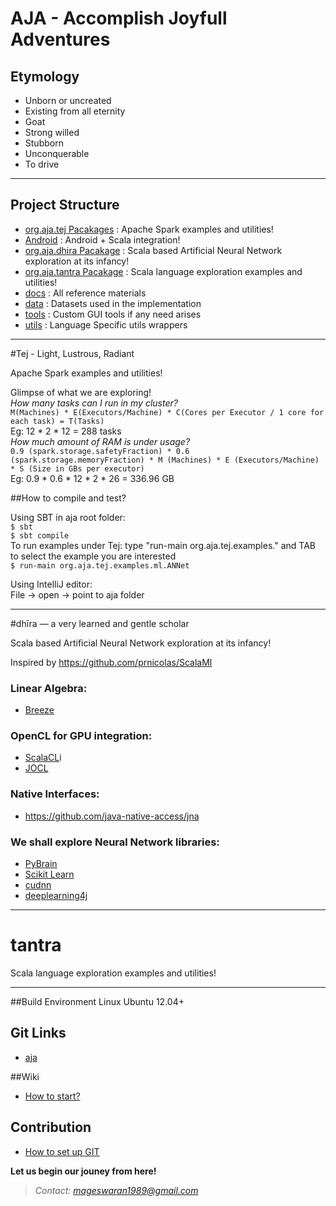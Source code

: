 # AJA - Accomplish Joyfull Adventures
## Etymology
- Unborn or uncreated
- Existing from all eternity
- Goat
- Strong willed 
- Stubborn
- Unconquerable
- To drive

---------------------------------------------------------------------------------

## Project Structure
- [org.aja.tej Pacakages](https://github.com/Mageswaran1989/aja/tree/master/src/examples/scala/org/aja/tej/examples)    : Apache Spark examples and utilities!
- [Android](https://github.com/Mageswaran1989/aja/tree/master/android) : Android + Scala integration!
- [org.aja.dhira Pacakage](https://github.com/Mageswaran1989/aja/tree/master/src/examples/scala/org/aja/dhira)  : Scala based Artificial Neural Network exploration at its infancy!
- [org.aja.tantra Pacakage](https://github.com/Mageswaran1989/aja/tree/master/src/examples/scala/org/aja/tantra/examples) : Scala language exploration examples and utilities!
- [docs](https://github.com/Mageswaran1989/aja/tree/master/docs) : All reference materials
- [data](https://github.com/Mageswaran1989/aja/tree/master/data) : Datasets used in the implementation
- [tools](https://github.com/Mageswaran1989/aja/tree/master/tools) : Custom GUI tools if any need arises
- [utils](https://github.com/Mageswaran1989/aja/tree/master/utils) : Language Specific utils wrappers

-----------------------------------------------------------------------------------

#Tej - Light, Lustrous, Radiant

Apache Spark examples and utilities!

Glimpse of what we are exploring!  
*How many tasks can I run in my cluster?*   
`M(Machines) * E(Executors/Machine) * C(Cores per Executor / 1 core for each task) = T(Tasks)`  
Eg: 12 * 2 * 12 = 288 tasks    
*How much amount of RAM is under usage?*   
`0.9 (spark.storage.safetyFraction) * 0.6 (spark.storage.memoryFraction) * M (Machines) * E (Executors/Machine) * S (Size in GBs per executor)`  
Eg: 0.9 * 0.6 * 12  * 2  * 26 = 336.96 GB

##How to compile and test?

Using SBT in aja root folder:  
`$ sbt`  
`$ sbt compile`  
To run examples under Tej: type "run-main org.aja.tej.examples." and TAB to select the example you are interested  
`$ run-main org.aja.tej.examples.ml.ANNet`  

Using IntelliJ editor:  
File -> open -> point to aja folder

-----------------------------------------------------------------------------------

#dhīra — a very learned and gentle scholar

Scala based Artificial Neural Network exploration at its infancy!

Inspired by https://github.com/prnicolas/ScalaMl

### Linear Algebra:  
- [Breeze](https://github.com/scalanlp/breeze)

### OpenCL for GPU integration:
- [ScalaCL](https://github.com/nativelibs4java/ScalaCL)i
- [JOCL](http://www.jocl.org/)

### Native Interfaces:
- https://github.com/java-native-access/jna

### We shall explore Neural Network libraries:
- [PyBrain](http://pybrain.org/)
- [Scikit Learn](http://scikit-learn.org/stable/modules/neural_networks.html)
- [cudnn](https://developer.nvidia.com/cudnn)
- [deeplearning4j](http://deeplearning4j.org/)

-------------------------------------------------------------------------------------

# tantra 

Scala language exploration examples and utilities!

-------------------------------------------------------------------------------------

##Build Environment
Linux Ubuntu 12.04+

## Git Links
- [aja](https://github.com/Mageswaran1989/aja)

##Wiki
- [How to start?](https://github.com/Mageswaran1989/aja/wiki/How-to-start%3F)
	
## Contribution  
- [How to set up GIT](https://github.com/Mageswaran1989/aja/wiki/Setting-up-the-GIT)

**Let us begin our jouney from here!**
> *Contact: mageswaran1989@gmail.com*

